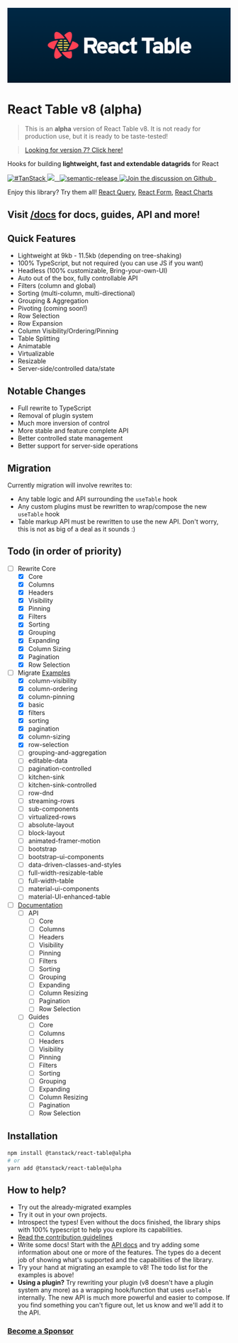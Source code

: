 ![React Table Header](https://github.com/tanstack/react-table/raw/alpha/media/repo-dark.png)

# React Table v8 (alpha)

> This is an **alpha** version of React Table v8. It is not ready for production use, but it is ready to be taste-tested!

> [Looking for version 7? Click here!](https://github.com/tanstack/react-table/tree/v7)

Hooks for building **lightweight, fast and extendable datagrids** for React

<a href="https://twitter.com/intent/tweet?button_hashtag=TanStack" target="\_parent">
  <img alt="#TanStack" src="https://img.shields.io/twitter/url?color=%2308a0e9&label=%23TanStack&style=social&url=https%3A%2F%2Ftwitter.com%2Fintent%2Ftweet%3Fbutton_hashtag%3DTanStack" />
</a><a href="https://github.com/tanstack/react-table/actions?table=workflow%3A%22react-table+tests%22">
<img src="https://github.com/tanstack/react-table/workflows/react-table%20tests/badge.svg" />
</a><a href="https://npmjs.com/package/react-table" target="\_parent">
  <img alt="" src="https://img.shields.io/npm/dm/@tanstack/react-table.svg" />
</a><a href="https://bundlephobia.com/result?p=@tanstack/react-table@latest" target="\_parent">
  <img alt="" src="https://badgen.net/bundlephobia/minzip/@tanstack/react-table@latest" />
</a><a href="#badge">
    <img alt="semantic-release" src="https://img.shields.io/badge/%20%20%F0%9F%93%A6%F0%9F%9A%80-semantic--release-e10079.svg">
  </a><a href="https://github.com/tanstack/react-table/discussions">
  <img alt="Join the discussion on Github" src="https://img.shields.io/badge/Github%20Discussions%20%26%20Support-Chat%20now!-blue" />
</a><a href="https://github.com/tanstack/react-table" target="\_parent">
  <img alt="" src="https://img.shields.io/github/stars/tanstack/react-table.svg?style=social&label=Star" />
</a><a href="https://twitter.com/tannerlinsley" target="\_parent">
  <img alt="" src="https://img.shields.io/twitter/follow/tannerlinsley.svg?style=social&label=Follow" />
</a>

Enjoy this library? Try them all! [React Query](https://github.com/tannerlinsley/react-query), [React Form](https://github.com/tannerlinsley/react-form), [React Charts](https://github.com/tannerlinsley/react-charts)

## Visit [/docs](https://github.com/tanstack/react-table/tree/alpha/docs) for docs, guides, API and more!

## Quick Features

- Lightweight at 9kb - 11.5kb (depending on tree-shaking)
- 100% TypeScript, but not required (you can use JS if you want)
- Headless (100% customizable, Bring-your-own-UI)
- Auto out of the box, fully controllable API
- Filters (column and global)
- Sorting (multi-column, multi-directional)
- Grouping & Aggregation
- Pivoting (coming soon!)
- Row Selection
- Row Expansion
- Column Visibility/Ordering/Pinning
- Table Splitting
- Animatable
- Virtualizable
- Resizable
- Server-side/controlled data/state

## Notable Changes

- Full rewrite to TypeScript
- Removal of plugin system
- Much more inversion of control
- More stable and feature complete API
- Better controlled state management
- Better support for server-side operations

## Migration

Currently migration will involve rewrites to:

- Any table logic and API surrounding the `useTable` hook
- Any custom plugins must be rewritten to wrap/compose the new `useTable` hook
- Table markup API must be rewritten to use the new API. Don't worry, this is not as big of a deal as it sounds :)

## Todo (in order of priority)

- [ ] Rewrite Core
  - [x] Core
  - [x] Columns
  - [x] Headers
  - [x] Visibility
  - [x] Pinning
  - [x] Filters
  - [x] Sorting
  - [x] Grouping
  - [x] Expanding
  - [x] Column Sizing
  - [x] Pagination
  - [x] Row Selection
- [ ] Migrate [Examples](https://github.com/tanstack/react-table/tree/alpha/examples)
  - [x] column-visibility
  - [x] column-ordering
  - [x] column-pinning
  - [x] basic
  - [x] filters
  - [x] sorting
  - [x] pagination
  - [x] column-sizing
  - [x] row-selection
  - [ ] grouping-and-aggregation
  - [ ] editable-data
  - [ ] pagination-controlled
  - [ ] kitchen-sink
  - [ ] kitchen-sink-controlled
  - [ ] row-dnd
  - [ ] streaming-rows
  - [ ] sub-components
  - [ ] virtualized-rows
  - [ ] absolute-layout
  - [ ] block-layout
  - [ ] animated-framer-motion
  - [ ] bootstrap
  - [ ] bootstrap-ui-components
  - [ ] data-driven-classes-and-styles
  - [ ] full-width-resizable-table
  - [ ] full-width-table
  - [ ] material-ui-components
  - [ ] material-UI-enhanced-table
- [ ] [Documentation](https://github.com/tanstack/react-table/tree/alpha/docs/)
  - [ ] API
    - [ ] Core
    - [ ] Columns
    - [ ] Headers
    - [ ] Visibility
    - [ ] Pinning
    - [ ] Filters
    - [ ] Sorting
    - [ ] Grouping
    - [ ] Expanding
    - [ ] Column Resizing
    - [ ] Pagination
    - [ ] Row Selection
  - [ ] Guides
    - [ ] Core
    - [ ] Columns
    - [ ] Headers
    - [ ] Visibility
    - [ ] Pinning
    - [ ] Filters
    - [ ] Sorting
    - [ ] Grouping
    - [ ] Expanding
    - [ ] Column Resizing
    - [ ] Pagination
    - [ ] Row Selection

## Installation

```bash
npm install @tanstack/react-table@alpha
# or
yarn add @tanstack/react-table@alpha
```

## How to help?

- Try out the already-migrated examples
- Try it out in your own projects.
- Introspect the types! Even without the docs finished, the library ships with 100% typescript to help you explore its capabilities.
- [Read the contribution guidelines](https://github.com/tanstack/react-table/tree/alpha/CONTRIBUTING.md)
- Write some docs! Start with the [API docs](https://github.com/tanstack/react-table/tree/alpha/docs/docs/api-reference) and try adding some information about one or more of the features. The types do a decent job of showing what's supported and the capabilities of the library.
- Try your hand at migrating an example to v8! The todo list for the examples is above!
- **Using a plugin?** Try rewriting your plugin (v8 doesn't have a plugin system any more) as a wrapping hook/function that uses `useTable` internally. The new API is much more powerful and easier to compose. If you find something you can't figure out, let us know and we'll add it to the API.

### [Become a Sponsor](https://github.com/sponsors/tannerlinsley/)

<!-- USE THE FORCE -->
